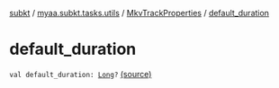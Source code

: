 [subkt](../../index.md) / [myaa.subkt.tasks.utils](../index.md) / [MkvTrackProperties](index.md) / [default_duration](./default_duration.md)

# default_duration

`val default_duration: `[`Long`](https://kotlinlang.org/api/latest/jvm/stdlib/kotlin/-long/index.html)`?` [(source)](https://github.com/Myaamori/SubKt/blob/0.1.10/src/main/kotlin/myaa/subkt/tasks/utils/mkvmerge.kt#L85)